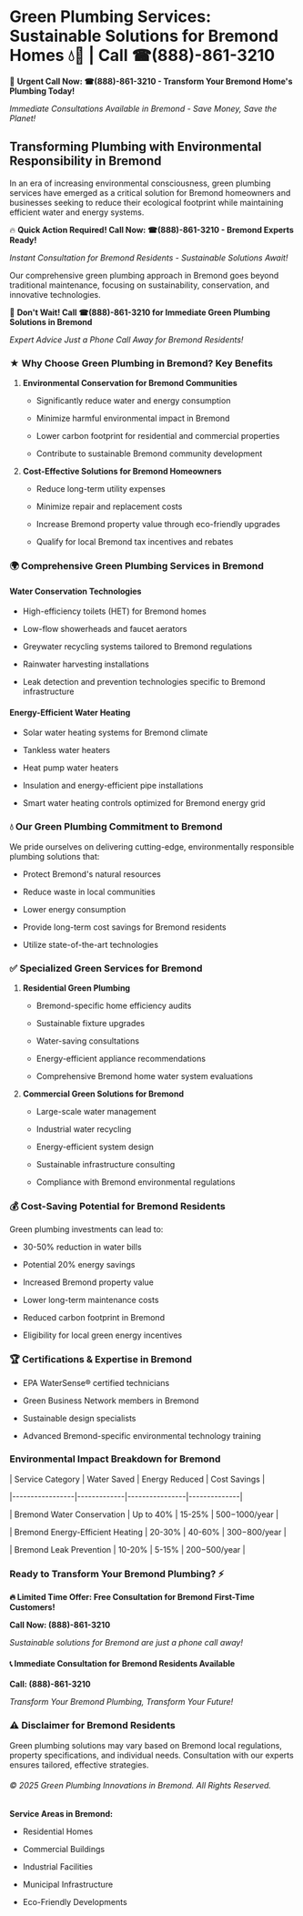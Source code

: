 # Green Plumbing Services: Sustainable Solutions for Bremond Homes 💧🌿 | Call ☎(888)-861-3210

🚨 **Urgent Call Now: ☎(888)-861-3210 - Transform Your Bremond Home's Plumbing Today!**
*Immediate Consultations Available in Bremond - Save Money, Save the Planet!*

## Transforming Plumbing with Environmental Responsibility in Bremond

In an era of increasing environmental consciousness, green plumbing services have emerged as a critical solution for Bremond homeowners and businesses seeking to reduce their ecological footprint while maintaining efficient water and energy systems. 

🔥 **Quick Action Required! Call Now: ☎(888)-861-3210 - Bremond Experts Ready!**
*Instant Consultation for Bremond Residents - Sustainable Solutions Await!*

Our comprehensive green plumbing approach in Bremond goes beyond traditional maintenance, focusing on sustainability, conservation, and innovative technologies.

🚨 **Don't Wait! Call ☎(888)-861-3210 for Immediate Green Plumbing Solutions in Bremond**
*Expert Advice Just a Phone Call Away for Bremond Residents!*

### ★ Why Choose Green Plumbing in Bremond? Key Benefits

1. **Environmental Conservation for Bremond Communities** 
   - Significantly reduce water and energy consumption
   - Minimize harmful environmental impact in Bremond
   - Lower carbon footprint for residential and commercial properties
   - Contribute to sustainable Bremond community development

2. **Cost-Effective Solutions for Bremond Homeowners** 
   - Reduce long-term utility expenses
   - Minimize repair and replacement costs
   - Increase Bremond property value through eco-friendly upgrades
   - Qualify for local Bremond tax incentives and rebates

### 🌍 Comprehensive Green Plumbing Services in Bremond

#### Water Conservation Technologies
- High-efficiency toilets (HET) for Bremond homes
- Low-flow showerheads and faucet aerators
- Greywater recycling systems tailored to Bremond regulations
- Rainwater harvesting installations
- Leak detection and prevention technologies specific to Bremond infrastructure

#### Energy-Efficient Water Heating
- Solar water heating systems for Bremond climate
- Tankless water heaters
- Heat pump water heaters
- Insulation and energy-efficient pipe installations
- Smart water heating controls optimized for Bremond energy grid

### 💧 Our Green Plumbing Commitment to Bremond

We pride ourselves on delivering cutting-edge, environmentally responsible plumbing solutions that:
- Protect Bremond's natural resources
- Reduce waste in local communities
- Lower energy consumption
- Provide long-term cost savings for Bremond residents
- Utilize state-of-the-art technologies

### ✅ Specialized Green Services for Bremond

1. **Residential Green Plumbing**
   - Bremond-specific home efficiency audits
   - Sustainable fixture upgrades
   - Water-saving consultations
   - Energy-efficient appliance recommendations
   - Comprehensive Bremond home water system evaluations

2. **Commercial Green Solutions for Bremond**
   - Large-scale water management
   - Industrial water recycling
   - Energy-efficient system design
   - Sustainable infrastructure consulting
   - Compliance with Bremond environmental regulations

### 💰 Cost-Saving Potential for Bremond Residents

Green plumbing investments can lead to:
- 30-50% reduction in water bills
- Potential 20% energy savings
- Increased Bremond property value
- Lower long-term maintenance costs
- Reduced carbon footprint in Bremond
- Eligibility for local green energy incentives

### 🏆 Certifications & Expertise in Bremond

- EPA WaterSense® certified technicians
- Green Business Network members in Bremond
- Sustainable design specialists
- Advanced Bremond-specific environmental technology training

### Environmental Impact Breakdown for Bremond

| Service Category | Water Saved | Energy Reduced | Cost Savings |
|-----------------|-------------|----------------|--------------|
| Bremond Water Conservation | Up to 40% | 15-25% | $500-$1000/year |
| Bremond Energy-Efficient Heating | 20-30% | 40-60% | $300-$800/year |
| Bremond Leak Prevention | 10-20% | 5-15% | $200-$500/year |

### Ready to Transform Your Bremond Plumbing? ⚡

**🔥 Limited Time Offer: Free Consultation for Bremond First-Time Customers!**

**Call Now: (888)-861-3210**
*Sustainable solutions for Bremond are just a phone call away!*

#### 📞 Immediate Consultation for Bremond Residents Available

**Call: (888)-861-3210**
*Transform Your Bremond Plumbing, Transform Your Future!*

### ⚠️ Disclaimer for Bremond Residents

Green plumbing solutions may vary based on Bremond local regulations, property specifications, and individual needs. Consultation with our experts ensures tailored, effective strategies.

###### © 2025 Green Plumbing Innovations in Bremond. All Rights Reserved.

**Service Areas in Bremond:** 
- Residential Homes
- Commercial Buildings
- Industrial Facilities
- Municipal Infrastructure
- Eco-Friendly Developments